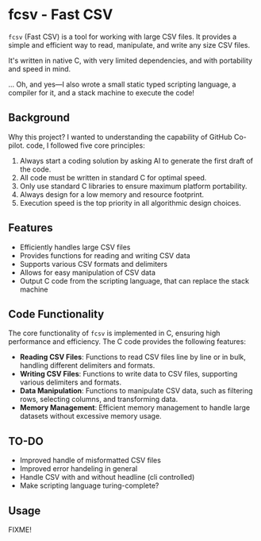 # fcsv - Fast CSV

`fcsv` (Fast CSV) is a tool for working with large CSV files. It provides a simple and efficient 
way to read, manipulate, and write any size CSV files.

It's written in native C, with very limited dependencies, and with portability and speed in mind.

... Oh, and yes—I also wrote a small static typed scripting language, a compiler for it, and a
stack machine to execute the code!

## Background
Why this project? I wanted to understanding the capability of GitHub Co-pilot. code, I 
followed five core principles:

 1. Always start a coding solution by asking AI to generate the first draft of the code.
 2. All code must be written in standard C for optimal speed.
 3. Only use standard C libraries to ensure maximum platform portability.
 4. Always design for a low memory and resource footprint.
 5. Execution speed is the top priority in all algorithmic design choices.

## Features

- Efficiently handles large CSV files
- Provides functions for reading and writing CSV data
- Supports various CSV formats and delimiters
- Allows for easy manipulation of CSV data
- Output C code from the scripting language, that can replace the stack machine

## Code Functionality

The core functionality of `fcsv` is implemented in C, ensuring high performance and efficiency. 
The C code provides the following features:

- **Reading CSV Files**: Functions to read CSV files line by line or in bulk, handling 
different delimiters and formats.
- **Writing CSV Files**: Functions to write data to CSV files, supporting various 
delimiters and formats.
- **Data Manipulation**: Functions to manipulate CSV data, such as filtering rows, 
selecting columns, and transforming data.
- **Memory Management**: Efficient memory management to handle large datasets without 
excessive memory usage.

## TO-DO

- Improved handle of misformatted CSV files
- Improved error handeling in general
- Handle CSV with and without headline (cli controlled)
- Make scripting language turing-complete?

## Usage

FIXME!
